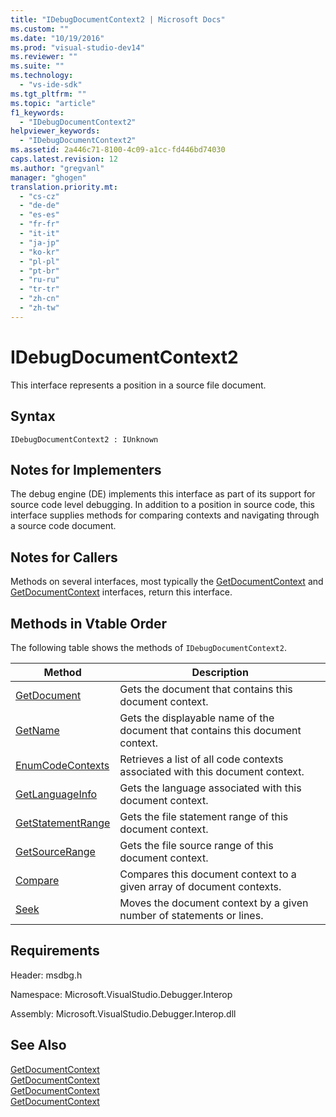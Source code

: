 ```yaml
---
title: "IDebugDocumentContext2 | Microsoft Docs"
ms.custom: ""
ms.date: "10/19/2016"
ms.prod: "visual-studio-dev14"
ms.reviewer: ""
ms.suite: ""
ms.technology: 
  - "vs-ide-sdk"
ms.tgt_pltfrm: ""
ms.topic: "article"
f1_keywords: 
  - "IDebugDocumentContext2"
helpviewer_keywords: 
  - "IDebugDocumentContext2"
ms.assetid: 2a446c71-8100-4c09-a1cc-fd446bd74030
caps.latest.revision: 12
ms.author: "gregvanl"
manager: "ghogen"
translation.priority.mt: 
  - "cs-cz"
  - "de-de"
  - "es-es"
  - "fr-fr"
  - "it-it"
  - "ja-jp"
  - "ko-kr"
  - "pl-pl"
  - "pt-br"
  - "ru-ru"
  - "tr-tr"
  - "zh-cn"
  - "zh-tw"
---
```

# IDebugDocumentContext2
This interface represents a position in a source file document.  
  
## Syntax  
  
```  
IDebugDocumentContext2 : IUnknown  
```  
  
## Notes for Implementers  
 The debug engine (DE) implements this interface as part of its support for source code level debugging. In addition to a position in source code, this interface supplies methods for comparing contexts and navigating through a source code document.  
  
## Notes for Callers  
 Methods on several interfaces, most typically the [GetDocumentContext](../extensibility/idebugstackframe2--getdocumentcontext.md) and [GetDocumentContext](../extensibility/idebugcodecontext2--getdocumentcontext.md) interfaces, return this interface.  
  
## Methods in Vtable Order  
 The following table shows the methods of `IDebugDocumentContext2`.  
  
|Method|Description|  
|------------|-----------------|  
|[GetDocument](../extensibility/idebugdocumentcontext2--getdocument.md)|Gets the document that contains this document context.|  
|[GetName](../extensibility/idebugdocumentcontext2--getname.md)|Gets the displayable name of the document that contains this document context.|  
|[EnumCodeContexts](../extensibility/idebugdocumentcontext2--enumcodecontexts.md)|Retrieves a list of all code contexts associated with this document context.|  
|[GetLanguageInfo](../extensibility/idebugdocumentcontext2--getlanguageinfo.md)|Gets the language associated with this document context.|  
|[GetStatementRange](../extensibility/idebugdocumentcontext2--getstatementrange.md)|Gets the file statement range of this document context.|  
|[GetSourceRange](../extensibility/idebugdocumentcontext2--getsourcerange.md)|Gets the file source range of this document context.|  
|[Compare](../extensibility/idebugdocumentcontext2--compare.md)|Compares this document context to a given array of document contexts.|  
|[Seek](../extensibility/idebugdocumentcontext2--seek.md)|Moves the document context by a given number of statements or lines.|  
  
## Requirements  
 Header: msdbg.h  
  
 Namespace: Microsoft.VisualStudio.Debugger.Interop  
  
 Assembly: Microsoft.VisualStudio.Debugger.Interop.dll  
  
## See Also  
 [GetDocumentContext](../extensibility/idebugcanstopevent2--getdocumentcontext.md)   
 [GetDocumentContext](../extensibility/idebugactivatedocumentevent2--getdocumentcontext.md)   
 [GetDocumentContext](../extensibility/idebugstackframe2--getdocumentcontext.md)   
 [GetDocumentContext](../extensibility/idebugcodecontext2--getdocumentcontext.md)
